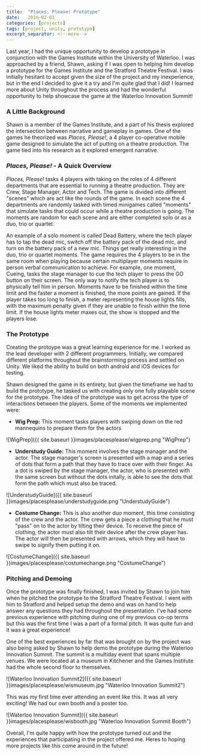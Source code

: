 ```yaml
---
title:  "Places, Please! Prototype"
date:   2016-02-01
categories: [projects]
tags: [project, unity, prototype]
excerpt_separator: <!--more-->
---
```


Last year, I had the unique opportunity to develop a prototype in conjunction with the Games Institute within the University of Waterloo. I was approached by a friend, Shawn, asking if I was open to helping him develop a prototype for the Games Institute and the Stratford Theatre Festival. I was initially <!--more-->hesitant to accept given the size of the project and my inexperience, but in the end I decided to give it a try and I'm quite glad that I did! I learned more about Unity throughout the process and had the wonderful opportunity to help showcase the game at the Waterloo Innovation Summit!

### A Little Background

Shawn is a member of the Games Institute, and a part of his thesis explored the intersection between narrative and gameplay in games. One of the games he theorized was *Places, Please!*, a 4 player co-operative mobile game designed to simulate the act of putting on a theatre production. The game tied into his research as it explored emergent narrative.


### *Places, Please!* - A Quick Overview

*Places, Please!* tasks 4 players with taking on the roles of 4 different departments that are essential to running a theatre production. They are Crew, Stage Manager, Actor and Tech. The game is divided into different "scenes" which are act like the rounds of the game. In each scene the 4 departments are randomly tasked with timed minigames called "moments" that simulate tasks that could occur while a theatre production is going. The moments are random for each scene and are either completed solo or as a duo, trio or quartet. 

An example of a solo moment is called Dead Battery, where the tech player has to tap the dead mic, switch off the battery pack of the dead mic, and turn on the battery pack of a new mic. Things get really interesting in the duo, trio or quartet moments. The game requires the 4 players to be in the same room when playing because certain multiplayer moments require in person verbal communication to achieve. For example, one moment, Cueing, tasks the stage manager to cue the tech player to press the GO button on their screen. The only way to notify the tech player is to physically tell him in person. Moments have to be finished within the time limit and the faster a moment is finished, the more points are gained. If the player takes too long to finish, a meter representing the house lights fills, with the maximum penalty given if they are unable to finish within the time limit. If the house lights meter maxes out, the show is stopped and the players lose.  

### The Prototype

Creating the protoype was a great learning experience for me. I worked as the lead developer with 2 different programmers. Initially, we compared different platforms throughout the brainstorming process and settled on Unity. We liked the ability to build on both android and iOS devices for testing.  

Shawn designed the game in its entirety, but given the timeframe we had to build the prototype, he tasked us with creating only one fully playable scene for the prototype. The idea of the prototype was to get across the type of interactions between the players. Some of the moments we implemented were:

+ **Wig Prep:** This moment tasks players with swiping down on the red mannequins to prepare them for the actors 

![WigPrep]({{ site.baseurl }}images/placesplease/wigprep.png "WigPrep")

+ **Understudy Guide:** This moment involves the stage manager and the actor. The stage manager's screen is presented with a map and a series of dots that form a path that they have to trace over with their finger. As a dot is swiped by the stage manager, the actor, who is presented with the same screen but without the dots initally, is able to see the dots that form the path which must also be traced.

![UnderstudyGuide]({{ site.baseurl }}images/placesplease/understudyguide.png "UnderstudyGuide")

+ **Costume Change:** This is also another duo moment, this time consisting of the crew and the actor. The crew gets a piece a clothing that he must "pass" on to the actor by tilting their device. To receive the piece of clothing, the actor must also tilt their device after the crew player has. The actor will then be presented with arrows, which they will have to swipe to signify them putting it on. 

![CostumeChange]({{ site.baseurl }}images/placesplease/costumechange.png "CostumeChange")

### Pitching and Demoing

Once the prototype was finally finished, I was invited by Shawn to join him when he pitched the prototype to the Stratford Theatre Festival. I went with him to Stratford and helped setup the demo and was on hand to help answer any questions they had throughout the presentation. I've had some previous experience with pitching during one of my previous co-op terms but this was the first time I was a part of a formal pitch. It was quite fun and it was a great experience!

One of the best experiences by far that was brought on by the project was also being asked by Shawn to help demo the prototype during the Waterloo Innovation Summit. The summit is a multiday event that spans multiple venues. We were located at a museum in Kitchener and the Games Institute had the whole second floor to themselves. 

![Waterloo Innovation Summit2]({{ site.baseurl }}images/placesplease/wismuseum.jpg "Waterloo Innovation Summit2")

This was my first time ever attending an event like this. It was all very exciting! We had our own booth and a poster too.

![Waterloo Innovation Summit]({{ site.baseurl }}images/placesplease/wisbooth.jpg "Waterloo Innovation Summit Booth")


Overall, I'm quite happy with how the prototype turned out and the experiences that participating in the project offered me. Heres to hoping more projects like this come around in the future!
